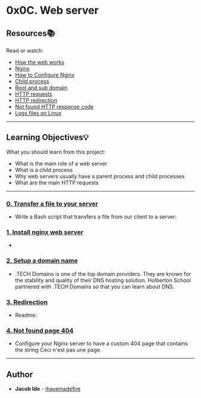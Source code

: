 # 0x0C. Web server

## Resources:books:
Read or watch:
* [How the web works](https://intranet.hbtn.io/rltoken/4tRRzyyETAySzU-bgNGLSw)
* [Nginx](https://intranet.hbtn.io/rltoken/H9OfhUnBDdxV-QQnIucMlA)
* [How to Configure Nginx](https://intranet.hbtn.io/rltoken/wePwmjbJDgJZO7YPvffWxQ)
* [Child process](https://intranet.hbtn.io/rltoken/V8RZRTiBQBweSGFenuQX5w)
* [Root and sub domain](https://intranet.hbtn.io/rltoken/qkpso3mgcpv3tPUhBrZBOA)
* [HTTP requests](https://intranet.hbtn.io/rltoken/C9s3U62JbiOAvn9WCoxKsA)
* [HTTP redirection](https://intranet.hbtn.io/rltoken/kI4vRQ6vc45Wfbdo3UD8Lw)
* [Not found HTTP response code](https://intranet.hbtn.io/rltoken/5UvC588x2hZR7dm6eRFPoQ)
* [Logs files on Linux](https://intranet.hbtn.io/rltoken/bkqQ72HZVAV65G8nB503Pw)

---
## Learning Objectives:bulb:
What you should learn from this project:

* What is the main role of a web server
* What is a child process
* Why web servers usually have a parent process and child processes
* What are the main HTTP requests

---

### [0. Transfer a file to your server](./0-transfer_file)
* Write a Bash script that transfers a file from our client to a server:


### [1. Install nginx web server](./1-install_nginx_web_server)
* 


### [2. Setup a domain name](./2-setup_a_domain_name)
* .TECH Domains is one of the top domain providers. They are known for the stability and quality of their DNS hosting solution. Holberton School partnered with .TECH Domains so that you can learn about DNS.


### [3. Redirection](./3-redirection)
* Readme:


### [4. Not found page 404](./4-not_found_page_404)
* Configure your Nginx server to have a custom 404 page that contains the string Ceci n'est pas une page.

---

## Author
* **Jacob Ide** - [ihavemadefire](https://github.com/ihavemadefire)